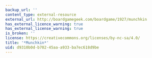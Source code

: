 ```yaml
---
backup_url: ''
content_type: external-resource
external_url: http://boardgamegeek.com/boardgame/1927/munchkin
has_external_licence_warning: true
has_external_license_warning: true
is_broken: ''
license: https://creativecommons.org/licenses/by-nc-sa/4.0/
title: '*Munchkin*'
uid: d9310b0d-b702-45aa-a933-ba7ec618d9be
---
```

